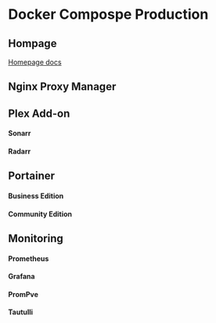 # Docker Compospe Production

## Hompage
<a href=https://gethomepage.dev>Homepage docs</a>

## Nginx Proxy Manager

## Plex Add-on
#### Sonarr
#### Radarr

## Portainer
#### Business Edition
#### Community Edition

## Monitoring
#### Prometheus  
#### Grafana
#### PromPve
#### Tautulli